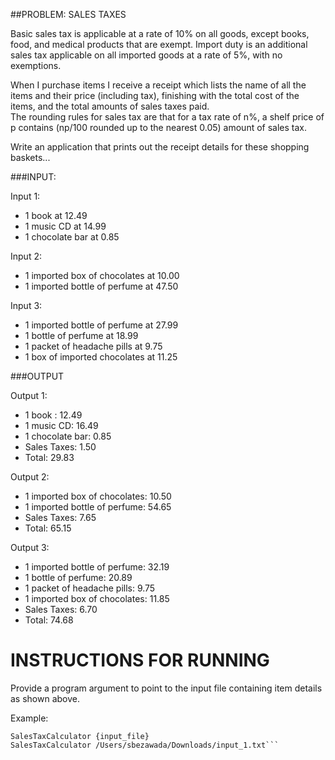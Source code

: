 ##PROBLEM: SALES TAXES
 
Basic sales tax is applicable at a rate of 10% on all goods, except books, food, and medical products that are exempt. 
Import duty is an additional sales tax applicable on all imported goods at a rate of 5%, with no exemptions.
 
When I purchase items I receive a receipt which lists the name of all the items and their price (including tax), 
finishing with the total cost of the items, and the total amounts of sales taxes paid.  
The rounding rules for sales tax are that for a tax rate of n%, a shelf price of p contains 
(np/100 rounded up to the nearest 0.05) amount of sales tax.
 
Write an application that prints out the receipt details for these shopping baskets...

###INPUT:
 
Input 1:
- 1 book at 12.49
- 1 music CD at 14.99
- 1 chocolate bar at 0.85
 
Input 2:
- 1 imported box of chocolates at 10.00
- 1 imported bottle of perfume at 47.50
 
Input 3:
- 1 imported bottle of perfume at 27.99
- 1 bottle of perfume at 18.99
- 1 packet of headache pills at 9.75
- 1 box of imported chocolates at 11.25
 
###OUTPUT
 
Output 1:
- 1 book : 12.49
- 1 music CD: 16.49
- 1 chocolate bar: 0.85
- Sales Taxes: 1.50
- Total: 29.83
 
Output 2:
- 1 imported box of chocolates: 10.50
- 1 imported bottle of perfume: 54.65
- Sales Taxes: 7.65
- Total: 65.15
 
Output 3:
- 1 imported bottle of perfume: 32.19
- 1 bottle of perfume: 20.89
- 1 packet of headache pills: 9.75
- 1 imported box of chocolates: 11.85
- Sales Taxes: 6.70
- Total: 74.68

INSTRUCTIONS FOR RUNNING
========================
Provide a program argument to point to the input file containing 
item details as shown above.

Example: 
```
SalesTaxCalculator {input_file}
SalesTaxCalculator /Users/sbezawada/Downloads/input_1.txt```
